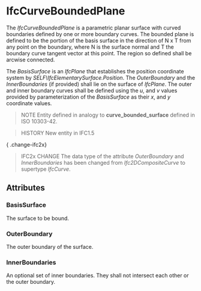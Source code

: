 # IfcCurveBoundedPlane

The _IfcCurveBoundedPlane_ is a parametric planar surface with curved boundaries defined by one or more boundary curves. The bounded plane is defined to be the portion of the basis surface in the direction of N x T from any point on the boundary, where N is the surface normal and T the boundary curve tangent vector at this point. The region so defined shall be arcwise connected.<!-- end of definition -->

The _BasisSurface_ is an _IfcPlane_ that establishes the position coordinate system by _SELF\IfcElementarySurface.Position_. The _OuterBoundary_ and the _InnerBoundaries_ (if provided) shall lie on the surface of _IfcPlane_. The outer and inner boundary curves shall be defined using the _u_, and _v_ values provided by parameterization of the _BasisSurface_ as their _x_, and _y_ coordinate values.

> NOTE Entity defined in analogy to **curve_bounded_surface** defined in ISO 10303-42.

> HISTORY New entity in IFC1.5

{ .change-ifc2x}
> IFC2x CHANGE The data type of the attribute _OuterBoundary_ and _InnerBoundaries_ has been changed from _Ifc2DCompositeCurve_ to supertype _IfcCurve_.

## Attributes

### BasisSurface
The surface to be bound.

### OuterBoundary
The outer boundary of the surface.

### InnerBoundaries
An optional set of inner boundaries. They shall not intersect each other or the outer boundary.
